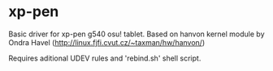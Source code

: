 # xp-pen
Basic driver for xp-pen g540 osu! tablet.
Based on hanvon kernel module by Ondra Havel (http://linux.fjfi.cvut.cz/~taxman/hw/hanvon/)

Requires aditional UDEV rules and 'rebind.sh' shell script.

